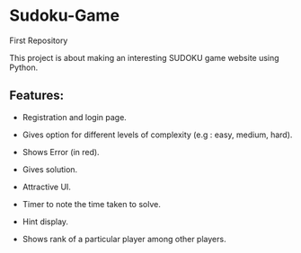 # Sudoku-Game

First Repository

This project is about making an interesting SUDOKU game website using Python.

## Features:

* Registration and login page.

* Gives option for different levels of complexity (e.g : easy, medium, hard).

* Shows Error (in red).

* Gives solution.

* Attractive UI.

* Timer to note the time taken to solve.

* Hint display.

* Shows rank of a particular player among other players.
